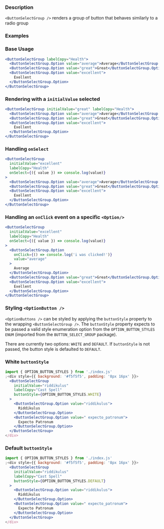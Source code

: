 ### Description

`<ButtonSelectGroup />` renders a group of button that behaves similarly to a radio group

### Examples

### Base Usage

```jsx
<ButtonSelectGroup labelCopy="Health">
  <ButtonSelectGroup.Option value="average">Average</ButtonSelectGroup.Option>
  <ButtonSelectGroup.Option value="great">Great</ButtonSelectGroup.Option>
  <ButtonSelectGroup.Option value="excellent">
    Exellent
  </ButtonSelectGroup.Option>
</ButtonSelectGroup>
```

### Rendering with a `initialValue` selected

```jsx
<ButtonSelectGroup initialValue="great" labelCopy="Health">
  <ButtonSelectGroup.Option value="average">Average</ButtonSelectGroup.Option>
  <ButtonSelectGroup.Option value="great">Great</ButtonSelectGroup.Option>
  <ButtonSelectGroup.Option value="excellent">
    Exellent
  </ButtonSelectGroup.Option>
</ButtonSelectGroup>
```

### Handling `onSelect`

```jsx
<ButtonSelectGroup
  initialValue="excellent"
  labelCopy="Health"
  onSelect={({ value }) => console.log(value)}
>
  <ButtonSelectGroup.Option value="average">Average</ButtonSelectGroup.Option>
  <ButtonSelectGroup.Option value="great">Great</ButtonSelectGroup.Option>
  <ButtonSelectGroup.Option value="excellent">
    Exellent
  </ButtonSelectGroup.Option>
</ButtonSelectGroup>
```

### Handling an `onClick` event on a specific `<Option/>`

```jsx
<ButtonSelectGroup
  initialValue="excellent"
  labelCopy="Health"
  onSelect={({ value }) => console.log(value)}
>
  <ButtonSelectGroup.Option
    onClick={() => console.log('i was clicked!')}
    value="average"
  >
    Average
  </ButtonSelectGroup.Option>
  <ButtonSelectGroup.Option value="great">Great</ButtonSelectGroup.Option>
  <ButtonSelectGroup.Option value="excellent">
    Exellent
  </ButtonSelectGroup.Option>
</ButtonSelectGroup>
```

### Styling `<OptionButton />`

`<OptionButtons />` can be styled by applying the `buttonStyle` property to the wrapping `<ButtonSelectGroup />`. The `buttonStyle` property expects to be passed a valid style enumeration option from the `OPTION_BUTTON_STYLES` `ENUM` (imported from the `BUTTON_SELECT_GROUP` package).

There are currently two options: `WHITE` and `DEFAULT`. If `buttonStyle` is not passed, the button style is defaulted to `DEFAULT`.

### White `buttonStyle`

```jsx
import { OPTION_BUTTON_STYLES } from './index.js'
;<div style={{ background: '#f5f5f5', padding: '8px 16px' }}>
  <ButtonSelectGroup
    initialValue="riddikulus"
    labelCopy="Cast Spell"
    buttonStyle={OPTION_BUTTON_STYLES.WHITE}
  >
    <ButtonSelectGroup.Option value="riddikulus">
      Riddikulus
    </ButtonSelectGroup.Option>
    <ButtonSelectGroup.Option value=" expecto_patronum">
      Expecto Patronum
    </ButtonSelectGroup.Option>
  </ButtonSelectGroup>
</div>
```

### Default `buttonStyle`

```jsx
import { OPTION_BUTTON_STYLES } from './index.js'
;<div style={{ background: '#f5f5f5', padding: '8px 16px' }}>
  <ButtonSelectGroup
    initialValue="riddikulus"
    labelCopy="Cast Spell"
    buttonStyle={OPTION_BUTTON_STYLES.DEFAULT}
  >
    <ButtonSelectGroup.Option value="riddikulus">
      Riddikulus
    </ButtonSelectGroup.Option>
    <ButtonSelectGroup.Option value=" expecto_patronum">
      Expecto Patronum
    </ButtonSelectGroup.Option>
  </ButtonSelectGroup>
</div>
```
